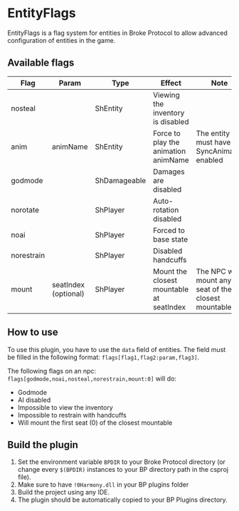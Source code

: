 # EntityFlags
EntityFlags is a flag system for entities in Broke Protocol to allow advanced configuration of entities in the game.

## Available flags
| Flag | Param | Type | Effect | Note |
| ---- | ----- | ---- | ------ | ---- |
| nosteal | | ShEntity | Viewing the inventory is disabled | |
| anim | animName | ShEntity | Force to play the animation animName | The entity must have SyncAnimator enabled |
| godmode | | ShDamageable | Damages are disabled | |
| norotate | | ShPlayer | Auto-rotation disabled | |
| noai | | ShPlayer | Forced to base state | |
| norestrain | | ShPlayer | Disabled handcuffs | |
| mount | seatIndex (optional) | ShPlayer | Mount the closest mountable at seatIndex | The NPC will mount any seat of the closest mountable |

## How to use
To use this plugin, you have to use the `data` field of entities. The field must be filled in the following format: `flags[flag1,flag2:param,flag3]`.

The following flags on an npc: `flags[godmode,noai,nosteal,norestrain,mount:0]` will do:
* Godmode
* AI disabled
* Impossible to view the inventory
* Impossible to restrain with handcuffs
* Will mount the first seat (0) of the closest mountable

## Build the plugin
1. Set the environment variable `BPDIR` to your Broke Protocol directory (or change every `$(BPDIR)` instances to your BP directory path in the csproj file).
2. Make sure to have `!0Harmony.dll` in your BP plugins folder
3. Build the project using any IDE.
4. The plugin should be automatically copied to your BP Plugins directory.
